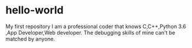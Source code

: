 # hello-world
My first repository
I am a professional coder that knows C,C++,Python 3.6 ,App Developer,Web developer.
The debugging skills of mine can't be matched by anyone.
